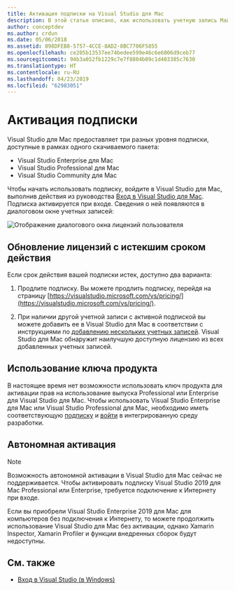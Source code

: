 ```yaml
---
title: Активация подписки на Visual Studio для Mac
description: В этой статье описано, как использовать учетную запись Майкрософт для активации подписки и разблокировки функций в Visual Studio для Mac.
author: conceptdev
ms.author: crdun
ms.date: 05/06/2018
ms.assetid: 898DFEB8-5757-4CCE-8AD2-8BC7706F5855
ms.openlocfilehash: ce205b13537ee74bedee599e46c6e6006d9ceb77
ms.sourcegitcommit: 94b3a052fb1229c7e7f8804b09c1d403385c7630
ms.translationtype: HT
ms.contentlocale: ru-RU
ms.lasthandoff: 04/23/2019
ms.locfileid: "62983051"
---
```

# <a name="enable-subscription"></a>Активация подписки

Visual Studio для Mac предоставляет три разных уровня подписки, доступные в рамках одного скачиваемого пакета:

* Visual Studio Enterprise для Mac
* Visual Studio Professional для Mac
* Visual Studio Community для Mac

Чтобы начать использовать подписку, войдите в Visual Studio для Mac, выполнив действия из руководства [Вход в Visual Studio для Mac](signing-in.md). Подписка активируется при входе. Сведения о ней появляются в диалоговом окне учетных записей:

![Отображение диалогового окна лицензий пользователя](media/user-accounts-login.png)

## <a name="update-expired-licenses"></a>Обновление лицензий с истекшим сроком действия

Если срок действия вашей подписки истек, доступно два варианта:

1. Продлите подписку. Вы можете продлить подписку, перейдя на страницу [https://visualstudio.microsoft.com/vs/pricing/](https://visualstudio.microsoft.com/vs/pricing/).

2. При наличии другой учетной записи с активной подпиской вы можете добавить ее в Visual Studio для Mac в соответствии с инструкциями по [добавлению нескольких учетных записей](signing-in.md). Visual Studio для Mac обнаружит наилучшую доступную лицензию из всех добавленных учетных записей.

## <a name="product-key-usage"></a>Использование ключа продукта

В настоящее время нет возможности использовать ключ продукта для активации прав на использование выпуска Professional или Enterprise для Visual Studio для Mac. Чтобы использовать Visual Studio Enterprise для Mac или Visual Studio Professional для Mac, необходимо иметь соответствующую [подписку](https://visualstudio.microsoft.com/subscriptions/) и [войти](signing-in.md) в интегрированную среду разработки.

## <a name="offline-activation"></a>Автономная активация

> [!NOTE]
> Возможность автономной активации в Visual Studio для Mac сейчас не поддерживается.
> Чтобы активировать подписку Visual Studio 2019 для Mac Professional или Enterprise, требуется подключение к Интернету при входе.

Если вы приобрели Visual Studio Enterprise 2019 для Mac для компьютеров без подключения к Интернету, то можете продолжить использование Visual Studio для Mac без активации, однако Xamarin Inspector, Xamarin Profiler и функции внедренных сборок будут недоступны.

## <a name="see-also"></a>См. также

- [Вход в Visual Studio (в Windows)](/visualstudio/ide/signing-in-to-visual-studio)